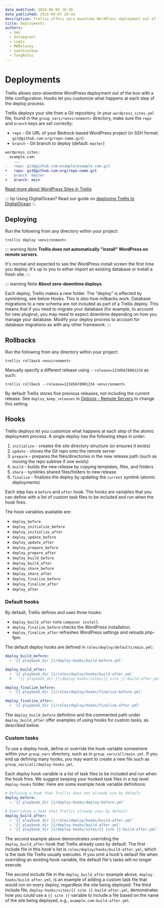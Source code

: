 ```yaml
---
date_modified: 2024-06-04 16:30
date_published: 2015-09-07 20:44
description: Trellis offers zero-downtime WordPress deployment out of the box with little configuration needed. Hooks let you customize what happens at each step of the atomic deploy process.
title: Deployments
authors:
  - ben
  - dalepgrant
  - Log1x
  - MWDelaney
  - swalkinshaw
  - TangRufus
---
```


# Deployments

Trellis allows zero-downtime WordPress deployment out of the box with a little configuration. Hooks let you customize what happens at each step of the deploy process.

Trellis deploys your site from a Git repository. In your `wordpress_sites.yml` file, found in the `group_vars/<environment>` directory, make sure the `repo` and `branch` keys are set correctly:

- `repo` - Git URL of your Bedrock-based WordPress project (in SSH format: `git@github.com:org/repo-name.git`)
- `branch` - Git branch to deploy (default: `master`)

```diff
wordpress_sites:
  example.com:
    ...
-   repo: git@github.com:example/example.com.git
+   repo: git@github.com:org/repo-name.git
-   branch: master
+   branch: main
```

[Read more about WordPress Sites in Trellis](/trellis/docs/wordpress-sites/)

::: tip
Using DigitalOcean? Read our guide on [deploying Trellis to DigitalOcean](https://roots.io/trellis/docs/deploy-to-digitalocean/)
:::

## Deploying

Run the following from any directory within your project:

```shell
trellis deploy <environment>
```

::: warning Note
**Trellis does not automatically "install" WordPress on remote servers**.

It's normal and expected to see the WordPress install screen the first time you deploy. It's up to you to either import an existing database or install a fresh site.
:::

::: warning Note
**About zero-downtime deploys**.

Each deploy, Trellis makes a new folder. The "deploy" is effected by symlinking, see below Hooks. This is also how rollbacks work. Database migrations to a new schema are not included as part of a Trellis deploy. This means that if you need to migrate your database (for example, to account for new plugins), you may need to expect downtime depending on how you manage your database. Modify your deploy process to account for database migrations as with any other framework.
:::

## Rollbacks

Run the following from any directory within your project:

```shell
trellis rollback <environment>
```

Manually specify a different release using `--release=12345678901234` as such:

```shell
trellis rollback --release=12345678901234 <environment>
```

By default Trellis stores five previous releases, not including the current release. See `deploy_keep_releases` in [Options - Remote Servers](wordpress-sites.md) to change this setting.

## Hooks

Trellis deploys let you customize what happens at each step of the atomic deployment process. A single deploy has the following steps in order:

1. `initialize` - creates the site directory structure (or ensures it exists)
2. `update` - clones the Git repo onto the remote server
3. `prepare` - prepares the files/directories in the new release path (such as moving the repo subtree if one exists)
4. `build` - builds the new release by copying templates, files, and folders
5. `share` - symlinks shared files/folders to new release
6. `finalize` - finalizes the deploy by updating the `current` symlink (atomic deployments)

Each step has a `before` and `after` hook. The hooks are variables that you can define with a list of custom task files to be included and run when the hook fires.

The hook variables available are:

- `deploy_before`
- `deploy_initialize_before`
- `deploy_initialize_after`
- `deploy_update_before`
- `deploy_update_after`
- `deploy_prepare_before`
- `deploy_prepare_after`
- `deploy_build_before`
- `deploy_build_after`
- `deploy_share_before`
- `deploy_share_after`
- `deploy_finalize_before`
- `deploy_finalize_after`
- `deploy_after`

### Default hooks

By default, Trellis defines and uses three hooks:

- `deploy_build_after` runs `composer install`.
- `deploy_finalize_before` checks the WordPress installation.
- `deploy_finalize_after` refreshes WordPress settings and reloads php-fpm.

The default deploy hooks are defined in `roles/deploy/defaults/main.yml`:

```yaml
deploy_build_before:
  - '{{ playbook_dir }}/deploy-hooks/build-before.yml'

deploy_build_after:
  - '{{ playbook_dir }}/roles/deploy/hooks/build-after.yml'
  # - "{{ playbook_dir }}/deploy-hooks/sites/{{ site }}-build-after.yml"

deploy_finalize_before:
  - '{{ playbook_dir }}/roles/deploy/hooks/finalize-before.yml'

deploy_finalize_after:
  - '{{ playbook_dir }}/roles/deploy/hooks/finalize-after.yml'
```

The `deploy_build_before` definition and the commented path under `deploy_build_after` offer examples of using hooks for custom tasks, as described below.

### Custom tasks

To use a deploy hook, define or override the hook variable somewhere within your `group_vars` directory, such as in `group_vars/all/main.yml`. If you end up defining many hooks, you may want to create a new file such as `group_vars/all/deploy-hooks.yml`.

Each deploy hook variable is a list of task files to be included and run when the hook fires. We suggest keeping your hooked task files in a top level `deploy-hooks` folder. Here are some example hook variable definitions:

```yaml
# Defining a hook that Trellis does not already use by default
deploy_before:
  - '{{ playbook_dir }}/deploy-hooks/deploy-before.yml'

# Overriding a hook that Trellis already uses by default
deploy_build_after:
  - '{{ playbook_dir }}/roles/deploy/hooks/build-after.yml'
  - '{{ playbook_dir }}/deploy-hooks/build-after.yml'
  - '{{ playbook_dir }}/deploy-hooks/sites/{{ site }}-build-after.yml'
```

The second example above demonstrates overriding the `deploy_build_after` hook that Trellis already uses by default. The first include file in this hook's list is `roles/deploy/hooks/build-after.yml`, which is the task file Trellis usually executes. If you omit a hook's default file when overriding an existing hook variable, the default file's tasks will no longer execute.

The second include file in the `deploy_build_after` example above, `deploy-hooks/build-after.yml`, is an example of adding a custom task file that would run on every deploy, regardless the site being deployed. The third include file, <code>deploy-hooks/sites/{{ site }}-build-after.yml</code>, demonstrates how you could use a `{{ site }}` variable to include a file based on the name of the site being deployed, e.g., `example.com-build-after.yml`.
